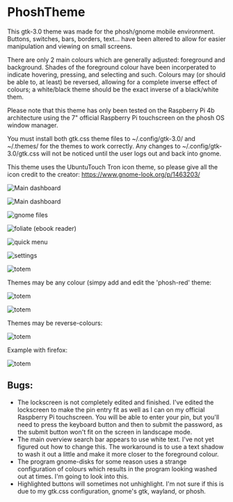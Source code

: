 # PhoshTheme

This gtk-3.0 theme was made for the phosh/gnome mobile environment. Buttons, switches, bars, borders, text... have been altered to allow for easier manipulation and viewing on small screens.

There are only 2 main colours which are generally adjusted: foreground and background. Shades of the foreground colour have been incorperated to indicate hovering, pressing, and selecting and such. Colours may (or should be able to, at least) be reversed, allowing for a complete inverse effect of colours; a white/black theme should be the exact inverse of a black/white them.

Please note that this theme has only been tested on the Raspberry Pi 4b architecture using the 7" official Raspberry Pi touchscreen on the phosh OS window manager.

You must install both gtk.css theme files to ~/.config/gtk-3.0/ and ~/.themes/ for the themes to work correctly. Any changes to ~/.config/gtk-3.0/gtk.css will not be noticed until the user logs out and back into gnome.

This theme uses the UbuntuTouch Tron icon theme, so please give all the icon credit to the creator: https://www.gnome-look.org/p/1463203/


![Main dashboard](/screenshots/overview-clean.png)

![Main dashboard](/screenshots/overview2.png)

![gnome files](/screenshots/files.png)

![foliate (ebook reader)](/screenshots/foliate.png)

![quick menu](/screenshots/quickmenu.png)

![settings](screenshots/settings.png)

![totem](/screenshots/totem.png)

Themes may be any colour (simpy add and edit the 'phosh-red' theme:

![totem](/screenshots/phosh-red.png)

![totem](/screenshots/cyan.png)


Themes may be reverse-colours:

![totem](/screenshots/blue.png)

Example with firefox:

![totem](/screenshots/white-blue-firefox.png)


## Bugs:

- The lockscreen is not completely edited and finished. I've edited the lockscreen to make the pin entry fit as well as I can on my official Raspberry Pi touchscreen. You will be able to enter your pin, but you'll need to press the keyboard button and then <ENTER> to submit the password, as the submit button won't fit on the screen in landscape mode.
- The main overview search bar appears to use white text. I've not yet figured out how to change this. The workaround is to use a text shadow to wash it out a little and make it more closer to the foreground colour.
- The program gnome-disks for some reason uses a strange configuration of colours which results in the program looking washed out at times. I'm going to look into this.
- Highlighted buttons will sometimes not unhighlight. I'm not sure if this is due to my gtk.css configuration, gnome's gtk, wayland, or phosh.
  


